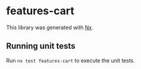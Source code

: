 # features-cart

This library was generated with [Nx](https://nx.dev).

## Running unit tests

Run `nx test features-cart` to execute the unit tests.
